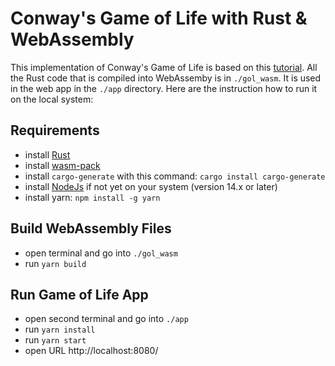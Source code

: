 # Conway's Game of Life with Rust & WebAssembly

This implementation of Conway's Game of Life is based on this [tutorial](https://rustwasm.github.io/docs/book/game-of-life/introduction.html). All the Rust code that is compiled into WebAssemby is in `./gol_wasm`. It is used in the web app in the `./app` directory. Here are the instruction how to run it on the local system:

## Requirements

* install [Rust](https://www.rust-lang.org/tools/install)
* install [wasm-pack](https://rustwasm.github.io/wasm-pack/installer/)
* install `cargo-generate` with this command: `cargo install cargo-generate`
* install [NodeJs](https://nodejs.org/en/download/package-manager/) if not yet on your system (version 14.x or later)
* install yarn: `npm install -g yarn`

## Build WebAssembly Files

* open terminal and go into `./gol_wasm`
* run `yarn build`

## Run Game of Life App

* open second terminal and go into `./app`
* run `yarn install`
* run `yarn start`
* open URL http://localhost:8080/
